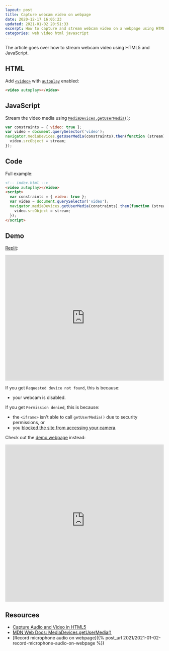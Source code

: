 ```yaml
---
layout: post
title: Capture webcam video on webpage
date: 2020-12-17 16:05:23
updated: 2021-01-02 20:51:33
excerpt: How to capture and stream webcam video on a webpage using HTML5 and JavaScript.
categories: web video html javascript
---
```


The article goes over how to stream webcam video using HTML5 and JavaScript.

## HTML

Add [`<video>`](https://developer.mozilla.org/docs/Web/HTML/Element/video) with [`autoplay`](https://developer.mozilla.org/docs/Web/HTML/Element/video#attr-autoplay) enabled:

```html
<video autoplay></video>
```

## JavaScript

Stream the video media using [`MediaDevices.getUserMedia()`](https://developer.mozilla.org/docs/Web/API/MediaDevices/getUserMedia):

```js
var constraints = { video: true };
var video = document.querySelector('video');
navigator.mediaDevices.getUserMedia(constraints).then(function (stream) {
  video.srcObject = stream;
});
```

## Code

Full example:

```html
<!-- index.html -->
<video autoplay></video>
<script>
  var constraints = { video: true };
  var video = document.querySelector('video');
  navigator.mediaDevices.getUserMedia(constraints).then(function (stream) {
    video.srcObject = stream;
  });
</script>
```

## Demo

[Replit](https://replit.com/@remarkablemark/webcam-video):

<p>
<iframe height="400px" width="100%" src="https://replit.com/@remarkablemark/webcam-video?lite=true" scrolling="no" frameborder="no" allowtransparency="true" allowfullscreen="true" sandbox="allow-forms allow-pointer-lock allow-popups allow-same-origin allow-scripts allow-modals"></iframe>
</p>

If you get `Requested device not found`, this is because:

- your webcam is disabled.

If you get `Permission denied`, this is because:

- the `<iframe>` isn't able to call `getUserMedia()` due to security permissions, or
- you [blocked the site from accessing your camera](https://support.google.com/chrome/answer/2693767).

Check out the [demo webpage](https://webcam-video.remarkablemark.repl.co/) instead:

<iframe height="500px" width="100%" src="https://webcam-video.remarkablemark.repl.co/" allow="camera" frameborder="no"></iframe>

## Resources

- [Capture Audio and Video in HTML5](https://www.html5rocks.com/en/tutorials/getusermedia/intro/)
- [MDN Web Docs: MediaDevices.getUserMedia()](https://developer.mozilla.org/docs/Web/API/MediaDevices/getUserMedia)
- [Record microphone audio on webpage]({% post_url 2021/2021-01-02-record-microphone-audio-on-webpage %})
